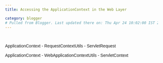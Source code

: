 ```yaml
---
title: Accessing the ApplicationContext in the Web Layer

category: blogger
# Pulled from Blogger. Last updated there on: Thu Apr 24 10:02:00 IST 2008
---
```

<BR>  <P><FONT FACE="Arial">ApplicationContext</FONT><FONT FACE="Arial"> -</FONT> <FONT FACE="Arial">RequestContextUtils</FONT> <FONT FACE="Arial">-</FONT> <FONT FACE="Arial">ServletRequest </FONT> </P>  <P><FONT FACE="Arial">ApplicationContext</FONT><FONT FACE="Arial"> -</FONT> <FONT FACE="Arial">WebApplicationContextUtils</FONT> <FONT FACE="Arial">-</FONT> <FONT FACE="Arial">ServletContext </FONT> </P> <BR> <BR> <BR>  
